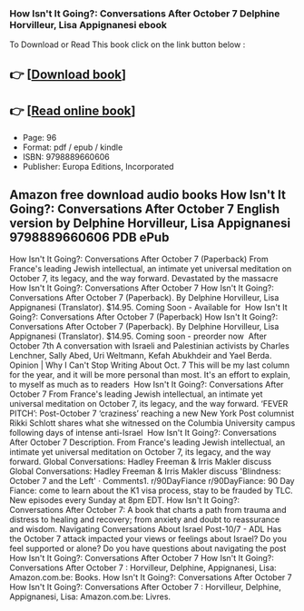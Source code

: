 ### How Isn't It Going?: Conversations After October 7 Delphine Horvilleur, Lisa Appignanesi ebook

To Download or Read This book click on the link button below :

## 👉  [**[Download book](http://filesbooks.info/download.php?group=book&from=github.com&id=716979&lnk=1065 "Download book")**]

## 👉  [**[Read online book](http://filesbooks.info/download.php?group=book&from=github.com&id=716979&lnk=1065 "Read online book")**]


* Page: 96
* Format: pdf / epub / kindle
* ISBN: 9798889660606
* Publisher: Europa Editions, Incorporated



## Amazon free download audio books How Isn't It Going?: Conversations After October 7 English version by Delphine Horvilleur, Lisa Appignanesi 9798889660606 PDB ePub



 How Isn&#039;t It Going?: Conversations After October 7 (Paperback) From France&#039;s leading Jewish intellectual, an intimate yet universal meditation on October 7, its legacy, and the way forward. Devastated by the massacre 
 How Isn&#039;t It Going?: Conversations After October 7 How Isn&#039;t It Going?: Conversations After October 7 (Paperback). By Delphine Horvilleur, Lisa Appignanesi (Translator). $14.95. Coming Soon - Available for 
 How Isn&#039;t It Going?: Conversations After October 7 (Paperback) How Isn&#039;t It Going?: Conversations After October 7 (Paperback). By Delphine Horvilleur, Lisa Appignanesi (Translator). $14.95. Coming soon - preorder now 
 After October 7th A conversation with Israeli and Palestinian activists by Charles Lenchner, Sally Abed, Uri Weltmann, Kefah Abukhdeir and Yael Berda.
 Opinion | Why I Can&#039;t Stop Writing About Oct. 7 This will be my last column for the year, and it will be more personal than most. It&#039;s an effort to explain, to myself as much as to readers 
 How Isn&#039;t It Going?: Conversations After October 7 From France&#039;s leading Jewish intellectual, an intimate yet universal meditation on October 7, its legacy, and the way forward.
 ‘FEVER PITCH’: Post-October 7 ‘craziness’ reaching a new New York Post columnist Rikki Schlott shares what she witnessed on the Columbia University campus following days of intense anti-Israel 
 How Isn&#039;t It Going?: Conversations After October 7 Description. From France&#039;s leading Jewish intellectual, an intimate yet universal meditation on October 7, its legacy, and the way forward.
 Global Conversations: Hadley Freeman &amp; Irris Makler discuss Global Conversations: Hadley Freeman &amp; Irris Makler discuss &#039;Blindness: October 7 and the Left&#039; · Comments1.
 r/90DayFiance r/90DayFiance: 90 Day Fiance: come to learn about the K1 visa process, stay to be frauded by TLC. New episodes every Sunday at 8pm EDT.
 How Isn&#039;t It Going?: Conversations After October 7: A book that charts a path from trauma and distress to healing and recovery; from anxiety and doubt to reassurance and wisdom.
 Navigating Conversations About Israel Post-10/7 - ADL Has the October 7 attack impacted your views or feelings about Israel? Do you feel supported or alone? Do you have questions about navigating the post 
 How Isn&#039;t It Going?: Conversations After October 7 How Isn&#039;t It Going?: Conversations After October 7 : Horvilleur, Delphine, Appignanesi, Lisa: Amazon.com.be: Books.
 How Isn&#039;t It Going?: Conversations After October 7 How Isn&#039;t It Going?: Conversations After October 7 : Horvilleur, Delphine, Appignanesi, Lisa: Amazon.com.be: Livres.





